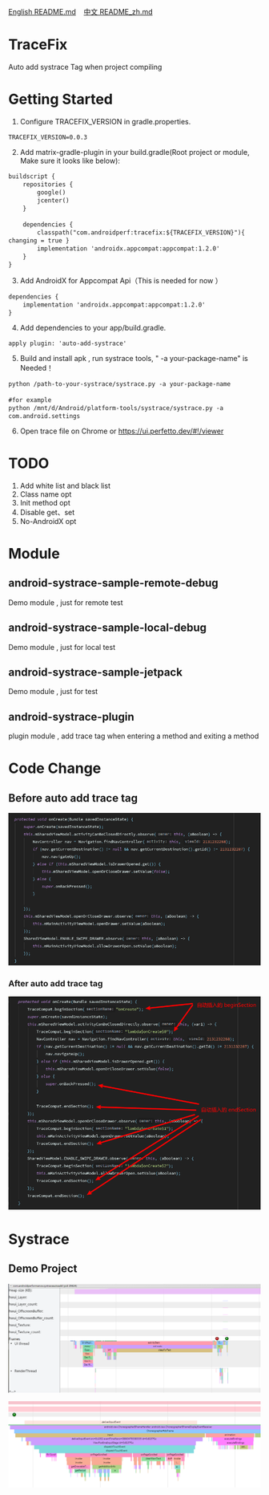 <p>
<a href="README.md">English README.md</a>&nbsp;&nbsp;&nbsp;
<a href="README_zh.md">中文 README_zh.md</a>
</p>

# TraceFix
Auto add  systrace Tag when project compiling 

# Getting Started
1. Configure TRACEFIX_VERSION in gradle.properties.
```
TRACEFIX_VERSION=0.0.3
```

2. Add matrix-gradle-plugin in your build.gradle(Root project or module, Make sure it looks like below):
```
buildscript {
    repositories {
        google()
        jcenter()
    }

    dependencies {
        classpath("com.androidperf:tracefix:${TRACEFIX_VERSION}"){ changing = true }
        implementation 'androidx.appcompat:appcompat:1.2.0'
    }
}
```

3. Add AndroidX for Appcompat Api（This is needed for now ）
```
dependencies {
    implementation 'androidx.appcompat:appcompat:1.2.0'
}
```

4. Add dependencies to your app/build.gradle.
```
apply plugin: 'auto-add-systrace'
```

5. Build and install apk , run systrace tools, " -a your-package-name"  is Needed！
```
python /path-to-your-systrace/systrace.py -a your-package-name

#for example
python /mnt/d/Android/platform-tools/systrace/systrace.py -a com.android.settings
```

6. Open trace file on Chrome or https://ui.perfetto.dev/#!/viewer

# TODO
1. Add white list and black list 
2. Class name opt
3. Init method opt
4. Disable get、set 
5. No-AndroidX opt

# Module
## android-systrace-sample-remote-debug 
Demo module , just for remote test

## android-systrace-sample-local-debug
Demo module , just for local test

## android-systrace-sample-jetpack
Demo module , just for test

## android-systrace-plugin
plugin module , add trace tag when entering a method and exiting a method

# Code Change
## Before auto add trace tag
![Demo](/pic/before_trace_tag_add.png)

### After auto add trace tag
![Demo](/pic/after_trace_tag_add.png)

# Systrace
## Demo Project
 
![Demo](/pic/systrace_demo.png)

![Demo](/pic/systrace_app.png)